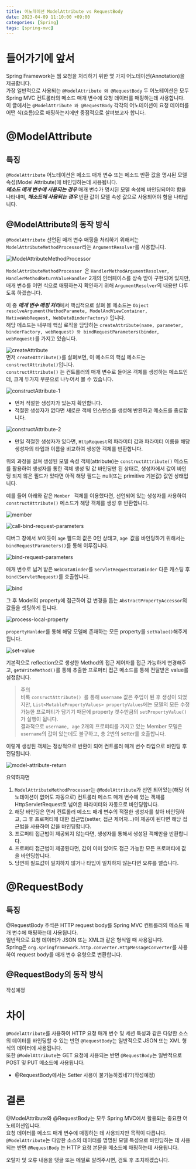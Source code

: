 ```yaml
---
title: 어노테이션 ModelAttribute vs RequestBody
date: 2023-04-09 11:10:00 +09:00
categories: [Spring]
tags: [spring-mvc]
---
```


# 들어가기에 앞서

Spring Framework는 웹 요청을 처리하기 위한 몇 가지 어노테이션(Annotation)을 제공합니다.  
가장 일반적으로 사용되는  ``` @ModelAttribute 와 @RequestBody ``` 두 어노테이션은 모두 Spring MVC 컨트롤러의 메소드 매개 변수에 요청 데이터를 매핑하는데 사용합니다.  
이 글에서는 ``` @ModelAttribute 와 @RequestBody ``` 각각의 어노테이션이 요청 데이터를 어떤 식(흐름)으로 매핑하는지에만 중점적으로 살펴보고자 합니다.

# @ModelAttribute

## 특징

``` @ModelAttribute ``` 어노테이션은 메소드 매개 변수 또는 메소드 반환 값을 명시된 모델 속성(Model Attribute)에 바인딩하는데 사용됩니다.   
***메소드 매개 변수에 사용되는 경우*** 매개 변수가 명시된 모델 속성에 바인딩되어야 함을 나타내며, ***메소드에 사용되는 경우*** 반환 값이 모델 속성 값으로 사용되어야 함을 나타냅니다.

## @ModelAttribute의 동작 방식

``` @ModelAttribute ``` 선언된 매개 변수 매핑을 처리하기 위해서는 ``` ModelAttributeMethodProcessor ```라는 ``` ArgumentResolver ```를 사용합니다.

![ModelAttributeMethodProcessor](/assets/img/argument/model-attribute-method-processor.png)  

``` ModelAttributeMethodProcessor  ```은 ``` HandlerMethodArgumentResolver, HandlerMethodReturnValueHandler ``` 2개의 인터페이스를 상속 받아 구현되어 있지만, 매개 변수를 어떤 식으로 매핑하는지 확인하기 위해 ``` ArgumentResolver ```의 내용만 다루도록 하겠습니다.


이 중 ***매개 변수 매핑 처리***에서 핵심적으로 살펴 볼 메소드는 ``` Object resolveArgument(MethodParamete, ModelAndViewContainer, NativeWebRequest, WebDataBinderFactory) ``` 입니다.  
해당 메소드는 내부에 핵심 로직을 담당하는 ``` createAttribute(name, parameter, binderFactory, webRequest) 와 bindRequestParameters(binder, webRequest) ```를 가지고 있습니다.

![createAttribute](/assets/img/argument/create-attribute.png)   
먼저 ``` createAttribute() ```를 살펴보면, 이 메소드의 핵심 메소드는 ``` constructAttribute() ```입니다.  
``` constructAttribute() ``` 는 컨트롤러의 매개 변수로 들어온 객체를 생성하는 메소드인데, 크게 두가지 부분으로 나누어서 볼 수 있습니다.

![constructAttribute-1](/assets/img/argument/construct-attribute-1.png)

- 먼저 적절한 생성자가 있는지 확인합니다.
- 적절한 생성자가 없다면 새로운 객체 인스턴스를 생성해 반환하고 메소드를 종료합니다.

![constructAttribute-2](/assets/img/argument/construct-attribute-2.png)

- 만일 적절한 생성자가 있다면, ``` HttpRequest ```의 파라미터 값과 파라미터 이름을 해당 생성자의 타입과 이름을 비교하여 생성한 객체를 반환합니다.

위의 과정을 걸쳐 생성된 모델 속성 객체(attribute)는 ``` constructAttribute() ``` 메소드를 활용하여 생성자를 통한 객체 생성 및 값 바인딩만 된 상태로, 생성자에서 값이 바인딩 되지 않은 필드가 있다면 아직 해당 필드는 null(또는 primitive 기본값) 값인 상태입니다.

예를 들어 아래와 같은 ```Member ``` 객체를 이용했다면, 선언되어 있는 생성자를 사용하여 ``` constructAttribute() ``` 메소드가 해당 객체를 생성 후 반환합니다.

![member](/assets/img/argument/member.png)

![call-bind-request-parameters](/assets/img/argument/call-bind-request-parameters.png)

디버그 창에서 보이듯이 ``` age ``` 필드의 값은 0인 상태고, ```age ```값을  바인딩하기 위해서는 ``` bindRequestParameters() ```를 통해 이루집니다.

![bind-request-parameters](/assets/img/argument/bind-request-parameters.png)

매개 변수로 넘겨 받은 ``` WebDataBinder ```를 ``` ServletRequestDataBinder ``` 다운 캐스팅 후 ``` bind(ServletRequest) ```를 호출합니다.

![bind](/assets/img/argument/bind.png)

그 후 Model의 property에 접근하여 값 변경을 돕는 ``` AbstractPropertyAccessor ```의 값들을 셋팅하게 됩니다.

![process-local-property](/assets/img/argument/process-local-property.png)

``` propertyHanlder ```를 통해 해당 모델에 존재하는 모든 property를 ``` setValue() ```해주게 됩니다.

![set-value](/assets/img/argument/set-value.png)

기본적으로 reflection으로 생성한 Method의 접근 제어자를 접근 가능하게 변경해주고, ``` getWriteMethod() ```를 통해 추출한 프로퍼티 접근 메소드를 통해 전달받은 value를 설정합니다.

> 주의  
> 비록 ```consructAttribute() ```를 통해 ``` username ``` 값은 주입이 된 후 생성이 되었지만, ``` List<MutablePropertyValues> propertyValues ```에는 모델의 모든 수정 가능한 프로퍼티가 담기기 때문에 property 갯수만큼의 ``` setPropertyValue() ```가 실행이 됩니다.  
> 결과적으로 ``` username, age ``` 2개의 프로퍼티를 가지고 있는 Member 모델은 ``` username ```의 값이 있는데도 불구하고, 총 2번의 setter를 호출합니다.

이렇게 생성된 객체는 정상적으로 반환이 되어 컨트롤러 매개 변수 타입으로 바인딩 후 전달됩니다.

![model-attribute-return](/assets/img/argument/model-attribute-return.png)

요약하자면
1. ``` ModelAttributeMethodProcessor ```는  ``` @ModelAttribute ```가 선언 되어있는(해당 어노테이션이 없어도 자동으로) 컨트롤러 메소드 매개 변수에 있는 객체를 HttpServletRequest로 넘어온 파라미터와 자동으로 바인딩합니다.  
2. 해당 바인딩은 먼저 컨트롤러 메소드 매개 변수의 적절한 생성자를 찾아 바인딩하고, 그 후 프로퍼티에 대한 접근법(setter, 접근 제어자...)이 제공이 된다면 해당 접근법을 사용하여 값을 바인딩합니다.  
3. 프로퍼티 접근법이 제공되지 않는다면, 생성자를 통해서 생성된 객체만을 반환합니다.  
4. 프로퍼티 접근법이 제공된다면, 값이 이미 있어도 접근 가능한 모든 프로퍼티에 값을 바인딩합니다.   
5. 당연히 필드값이 일치하지 않거나 타입이 일치하지 않는다면 오류를 뱉습니다.  

# @RequestBody

## 특징

@RequestBody 주석은 HTTP request body를 Spring MVC 컨트롤러의 메소드 매개 변수에 매핑하는데 사용됩니다.  
일반적으로 요청 데이터가 JSON 또는 XML과 같은 형식일 때 사용됩니다.  
Spring은 ``` org.springframework.http.converter.HttpMessageConverter ```를 사용하여 request body를 매개 변수 유형으로 변환합니다.

## @RequestBody의 동작 방식
작성예정

# 차이

``` @ModelAttribute ```를 사용하여 HTTP 요청 매개 변수 및 세션 특성과 같은 다양한 소스의 데이터를 바인딩할 수 있는 반면 ``` @RequestBody ```는 일반적으로 JSON 또는 XML 형식의 데이터에 사용됩니다.  
또한 ``` @ModelAttribute ```는 GET 요청에 사용되는 반면 ``` @RequestBody ```는 일반적으로 POST 및 PUT 메소드에 사용됩니다.
- @RequestBody에서는 Setter 사용이 불가능하겠네??(작성예정)

# 결론

@ModelAttribute와 @RequestBody는 모두 Spring MVC에서 활용되는 중요한 어노테이션입니다.  
요청 데이터를 메소드 매개 변수에 매핑하는 데 사용되지만 목적이 다릅니다.  
``` @ModelAttribute ```는 다양한 소스의 데이터를 명명된 모델 특성으로 바인딩하는 데 사용되는 반면 ``` @RequestBody ``` 는 HTTP 요청 본문을 메소드에 매핑하는데 사용됩니다.

오탈자 및 오류 내용을 댓글 또는 메일로 알려주시면, 검토 후 조치하겠습니다.

